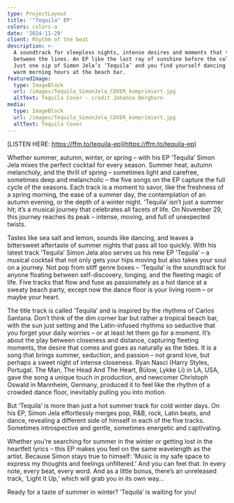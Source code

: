 ```yaml
---
type: ProjectLayout
title: '"Tequila" EP'
colors: colors-a
date: '2024-11-29'
client: Rhythm of the beat
description: >-
  A soundtrack for sleepless nights, intense desires and moments that touch you
  between the lines. An EP like the last ray of sunshine before the cold season.
  Just one sip of Simon Jela’s ‘Tequila’ and you find yourself dancing into the
  warm morning hours at the beach bar.
featuredImage:
  type: ImageBlock
  url: /images/Tequila_SimonJela_COVER_komprimiert.jpg
  altText: Tequila Cover - credit Johanna Berghorn
media:
  type: ImageBlock
  url: /images/Tequila_SimonJela_COVER_komprimiert.jpg
  altText: Tequila Cover
---
```

[LISTEN HERE: https://ffm.to/tequila-ep](https://ffm.to/tequila-ep)

Whether summer, autumn, winter, or spring – with his EP ‘Tequila’ Simon Jela mixes the perfect cocktail for every season. Summer heat, autumn melancholy, and the thrill of spring – sometimes light and carefree, sometimes deep and melancholic – the five songs on the EP capture the full cycle of the seasons. Each track is a moment to savor, like the freshness of a spring morning, the ease of a summer day, the contemplation of an autumn evening, or the depth of a winter night. ‘Tequila’ isn’t just a summer hit; it’s a musical journey that celebrates all facets of life. On November 29, this journey reaches its peak – intense, moving, and full of unexpected twists.

Tastes like sea salt and lemon, sounds like dancing, and leaves a bittersweet aftertaste of summer nights that pass all too quickly. With his latest track ‘Tequila’ Simon Jela also serves us his new EP ‘Tequila’ – a musical cocktail that not only gets your hips moving but also takes your soul on a journey. Not pop from stiff genre boxes – ‘Tequila’ is the soundtrack for anyone floating between self-discovery, longing, and the fleeting magic of life. Five tracks that flow and fuse as passionately as a hot dance at a sweaty beach party, except now the dance floor is your living room – or maybe your heart.

The title track is called ‘Tequila’ and is inspired by the rhythms of Carlos Santana. Don’t think of the dim corner bar but rather a tropical beach bar, with the sun just setting and the Latin-infused rhythms so seductive that you forget your daily worries – or at least let them go for a moment. It’s about the play between closeness and distance, capturing fleeting moments, the desire that comes and goes as naturally as the tides. It is a song that brings summer, seduction, and passion – not grand love, but perhaps a sweet night of intense closeness. Ryan Nasci (Harry Styles, Portugal. The Man, The Head And The Heart, Bülow, Lykke Li) in LA, USA, gave the song a unique touch in production, and newcomer Christoph Oswald in Mannheim, Germany, produced it to feel like the rhythm of a crowded dance floor, inevitably pulling you into motion.

But ‘Tequila’ is more than just a hot summer track for cold winter days. On his EP, Simon Jela effortlessly merges pop, R\&B, rock, Latin beats, and dance, revealing a different side of himself in each of the five tracks. Sometimes introspective and gentle, sometimes energetic and captivating.

Whether you’re searching for summer in the winter or getting lost in the heartfelt lyrics – this EP makes you feel on the same wavelength as the artist. Because Simon stays true to himself: ‘Music is my safe space to express my thoughts and feelings unfiltered.’ And you can feel that. In every note, every beat, every word. And as a little bonus, there’s an unreleased track, ‘Light It Up,’ which will grab you in its own way…

Ready for a taste of summer in winter?
‘Tequila’ is waiting for you!
